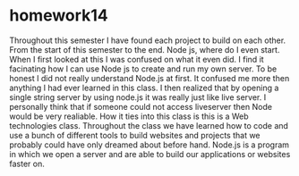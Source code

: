 # homework14
Throughout this semester I have found each project to build on each other. From the start of this semester to the end. 
Node js, where do I even start. When I first looked at this I was confused on what it even did. I find it facinating how I can use
Node js to create and run my own server. To be honest I did not really understand Node.js at first. It confused me more then anything I had
ever learned in this class. I then realized that by opening a single string server by using node.js it was really just like live server. 
I personally think that if someone could not access liveserver then Node would be very realiable. How it ties into this class is this is a 
Web technologies class. Throughout the class we have learned how to code and use a bunch of different tools to build websites and projects 
that we probably could have only dreamed about before hand. Node.js is a program in which we open a server and are able to build our applications
or websites faster on.
